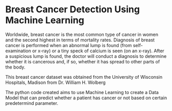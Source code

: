 # Breast Cancer Detection Using Machine Learning

Worldwide, breast cancer is the most common type of cancer in women and the second highest in terms of mortality rates. Diagnosis of breast cancer is performed when an abnormal lump is found (from self-examination or x-ray) or a tiny speck of calcium is seen (on an x-ray). After a suspicious lump is found, the doctor will conduct a diagnosis to determine whether it is cancerous and, if so, whether it has spread to other parts of the body.

This breast cancer dataset was obtained from the University of Wisconsin Hospitals, Madison from Dr. William H. Wolberg

The python code created aims to use Machine Learning to create a Data Model that can predict whether a patient has cancer or not based on certain predetermind parameter.

